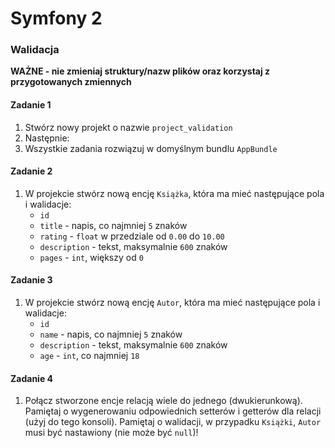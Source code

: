 #  Symfony 2
### Walidacja

**WAŻNE -  nie zmieniaj struktury/nazw plików oraz korzystaj z przygotowanych zmiennych**

#### Zadanie 1

1. Stwórz nowy projekt o nazwie `project_validation`
2. Następnie:
1. Wszystkie zadania rozwiązuj w domyślnym bundlu `AppBundle`

#### Zadanie 2

1. W projekcie stwórz nową encję `Książka`, która ma mieć następujące pola i walidacje:
   * `id`
   * `title` - napis, co najmniej `5` znaków
   * `rating` - `float` w przedziale od `0.00` do `10.00`
   * `description` - tekst, maksymalnie `600` znaków
   * `pages` - `int`, większy od `0`

#### Zadanie 3

1. W projekcie stwórz nową encję `Autor`, która ma mieć następujące pola i walidacje:
   * `id`
   * `name` - napis, co najmniej `5` znaków
   * `description` - tekst, maksymalnie `600` znaków
   * `age` - `int`, co najmniej `18`

#### Zadanie 4

1. Połącz stworzone encje relacją wiele do jednego (dwukierunkową).  
   Pamiętaj o wygenerowaniu odpowiednich setterów i getterów dla relacji (użyj do tego konsoli).
   Pamiętaj o walidacji, w przypadku `Książki`, `Autor` musi być nastawiony (nie może być `null`)!
